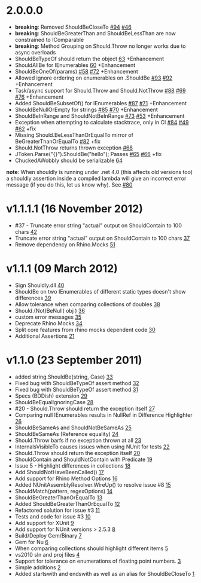 # 2.0.0.0

 - **breaking**: Removed ShouldBeCloseTo [#94](https://github.com/shouldly/shouldly/pull/94) [#46](https://github.com/shouldly/shouldly/issues/46)
 - **breaking**: ShouldBeGreaterThan and ShouldBeLessThan are now constrained to IComparable<T>
 - **breaking**: Method Grouping on Should.Throw no longer works due to async overloads
 - ShouldBeTypeOf should return the object [63](https://github.com/shouldly/shouldly/pull/63) +Enhancement
 - ShouldAllBe for IEnumerables [60](https://github.com/shouldly/shouldly/pull/60) +Enhancement
 - ShouldBeOneOf(params) [#58](https://github.com/shouldly/shouldly/issues/58) [#72](https://github.com/shouldly/shouldly/pull/72) +Enhancement
 - Allowed ignore ordering on enumerables on .ShouldBe [#93](https://github.com/shouldly/shouldly/pull/93) [#92](https://github.com/shouldly/shouldly/issues/92) +Enhancement
 - Task/async support for Should.Throw and Should.NotThrow [#88](https://github.com/shouldly/shouldly/pull/88) [#69](https://github.com/shouldly/shouldly/issues/69) [#76](https://github.com/shouldly/shouldly/pull/76) +Enhancement
 - Added ShouldBeSubsetOf() for IEnumerables [#87](https://github.com/shouldly/shouldly/pull/87) [#71](https://github.com/shouldly/shouldly/issues/71) +Enhancement
 - ShouldBeNullOrEmpty for strings [#85](https://github.com/shouldly/shouldly/pull/85) [#70](https://github.com/shouldly/shouldly/issues/70) +Enhancement
 - ShouldBeInRange and ShouldNotBeInRange [#73](https://github.com/shouldly/shouldly/pull/73) [#53](https://github.com/shouldly/shouldly/issues/53) +Enhancement
 - Exception when attempting to calculate stacktrace, only in CI [#84](https://github.com/shouldly/shouldly/pull/84) [#49](https://github.com/shouldly/shouldly/issues/49) [#62](https://github.com/shouldly/shouldly/issues/62) +fix
 - Missing Should.BeLessThanOrEqualTo mirror of BeGreaterThanOrEqualTo [#82](https://github.com/shouldly/shouldly/issues/82) +fix
 -  Should.NotThrow returns thrown exception [#68](https://github.com/shouldly/shouldly/pull/68)
 - JToken.Parse("{}").ShouldBe("hello"); Passes [#65](https://github.com/shouldly/shouldly/issues/65) [#66](https://github.com/shouldly/shouldly/pull/66) +fix
 - ChuckedAWobbly should be serializable [64](https://github.com/shouldly/shouldly/pull/64)

**note**: When shouldly is running under .net 4.0 (this affects old versions too) a shouldly assertion inside a compiled lambda will give an incorrect error message (if you do this, let us know why). See [#80](https://github.com/shouldly/shouldly/issues/80)

# v1.1.1.1 (16 November 2012)

 - #37 - Truncate error string "actual" output on ShouldContain to 100 chars [42](https://github.com/shouldly/shouldly/pull/42)
 - Truncate error string "actual" output on ShouldContain to 100 chars [37](https://github.com/shouldly/shouldly/issues/37)
 - Remove dependency on Rhino.Mocks [51](https://github.com/shouldly/shouldly/issues/51)

# v1.1.1 (09 March 2012)

 - Sign Shouldly.dll [40](https://github.com/shouldly/shouldly/issues/40)
 - ShouldBe on two IEnumerables of different static types doesn't show differences [39](https://github.com/shouldly/shouldly/issues/39)
 - Allow tolerance when comparing collections of doubles [38](https://github.com/shouldly/shouldly/issues/38)
 - Should.(Not)BeNull( obj ) [36](https://github.com/shouldly/shouldly/issues/36)
 - custom error messages [35](https://github.com/shouldly/shouldly/issues/35)
 - Deprecate Rhino.Mocks [34](https://github.com/shouldly/shouldly/issues/34)
 - Split core features from rhino mocks dependent code [30](https://github.com/shouldly/shouldly/issues/30)
 - Additional Assertions [21](https://github.com/shouldly/shouldly/issues/21)


# v1.1.0 (23 September 2011)

 - added string.ShouldBe(string, Case) [33](https://github.com/shouldly/shouldly/pull/33)
 - Fixed bug with ShouldBeTypeOf<T> assert method [32](https://github.com/shouldly/shouldly/pull/32)
 - Fixed bug with ShouldBeTypeOf<T> assert method [31](https://github.com/shouldly/shouldly/pull/31)
 - Specs (BDDish) extension [29](https://github.com/shouldly/shouldly/pull/29)
 - ShouldBeEqualIgnoringCase [28](https://github.com/shouldly/shouldly/pull/28)
 - #20 - Should.Throw should return the exception itself [27](https://github.com/shouldly/shouldly/pull/27)
 - Comparing null IEnumerables results in NullRef in Difference Highlighter [26](https://github.com/shouldly/shouldly/issues/26)
 - ShouldBeSameAs and ShouldNotBeSameAs [25](https://github.com/shouldly/shouldly/pull/25)
 - ShouldBeSameAs (Reference equality) [24](https://github.com/shouldly/shouldly/issues/24)
 - Should.Throw barfs if no exception thrown at all [23](https://github.com/shouldly/shouldly/issues/23)
 - InternalsVisibleTo causes issues when using NUnit for tests [22](https://github.com/shouldly/shouldly/issues/22)
 - Should.Throw should return the exception itself [20](https://github.com/shouldly/shouldly/issues/20)
 - ShouldContain and ShouldNotContain with Predicate<T> [19](https://github.com/shouldly/shouldly/issues/19)
 - Issue 5 - Highlight differences in collections [18](https://github.com/shouldly/shouldly/pull/18)
 - Add ShouldNotHaveBeenCalled() [17](https://github.com/shouldly/shouldly/issues/17)
 - Add support for Rhino Method Options [16](https://github.com/shouldly/shouldly/issues/16)
 - Added NUnitAssemblyResolver.WireUp() to resolve issue #8 [15](https://github.com/shouldly/shouldly/pull/15)
 - ShouldMatch(pattern, regexOptions) [14](https://github.com/shouldly/shouldly/issues/14)
 - ShouldBeGreaterThanOrEqualTo [13](https://github.com/shouldly/shouldly/pull/13)
 - Added ShouldBeGreaterThanOrEqualTo [12](https://github.com/shouldly/shouldly/pull/12)
 - Refactored solution for issue #3 [11](https://github.com/shouldly/shouldly/pull/11)
 - Tests and code for issue #3 [10](https://github.com/shouldly/shouldly/pull/10)
 - Add support for XUnit [9](https://github.com/shouldly/shouldly/issues/9)
 - Add support for NUnit versions > 2.5.3 [8](https://github.com/shouldly/shouldly/issues/8)
 - Build/Deploy Gem/Binary [7](https://github.com/shouldly/shouldly/pull/7)
 - Gem for Nu [6](https://github.com/shouldly/shouldly/issues/6)
 - When comparing collections should highlight different items [5](https://github.com/shouldly/shouldly/issues/5)
 - vs2010 sln and proj files [4](https://github.com/shouldly/shouldly/issues/4)
 - Support for tolerance on enumerations of floating point numbers. [3](https://github.com/shouldly/shouldly/issues/3)
 - Simple additions [2](https://github.com/shouldly/shouldly/pull/2)
 - Added startswith and endswith as well as an alias for ShouldBeCloseTo [1](https://github.com/shouldly/shouldly/pull/1)
